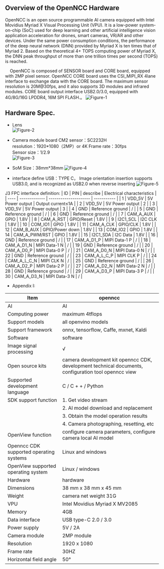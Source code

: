 ## Overview of the OpenNCC Hardware  
OpenNCC is an open source programmable AI camera equipped with Intel Movidius Myriad X Visual Processing Unit (VPU). It is a low-power system-on-chip (SoC) used for deep learning and other artificial intelligence vision application acceleration for drones, smart cameras, VR/AR and other devices. Under the same power consumption conditions, the performance of the deep neural network (DNN) provided by Myriad X is ten times that of Myriad 2. Based on the theoretical 4+ TOPS computing power of Myriad X, the DNN peak throughput of more than one trillion times per second (TOPS) is reached.

    OpenNCC is composed of SENSOR board and CORE board, equipped with 2MP pixel sensor. OpenNCC CORE board uses the CSI_MIPI_RX 4lane interface to exchange data with the CORE board. The maximum sensor resolution is 20M@30fps, and it also supports 3D modules and infrared modules. CORE board output interface USB2.0/3.0, equipped with 4G/8G/16G LPDDR4, 16M SPI FLASH.。
![Figure-1](/openncc/docimg/zh/HardwareF1.png)  

## Hardware Spec.
* Lens  
![Figure-2](/openncc/docimg/zh/HardwareF2.jpg)  

* Camera module board CM2
sensor：SC2232H  
resolution：1920*1080（2MP）or 4K
Frame rate：30fps    
Sensor size：1/2.9  
![Figure-3](/openncc/docimg/zh/HardwareF3.jpg)  

* SoM
Size：38mm*38mm
![Figure-4](/openncc/docimg/zh/HardwareF4.jpg)  

* interface define
USB：TYPE C， Image orientation insertion supports USB3.0, and is recognized as USB2.0 when reverse inserting
![Figure-5](/openncc/docimg/zh/HardwareF5.jpg)  

J3 FPC interface definition:
| ID | PIN  | describe                | Electrical characteristics |
| ---- | ------------- | --------------------- | ----------- |
| 1    | VDD_5V        | 5V Power output        | Output current≤1A |
| 2    | VDD_5V        | 5V Power output         | 2           |
| 3    | VDD_5V        | 5V Power output         | 3           |
| 4    | GND           | Reference ground             | /           |
| 5    | GND           | Reference ground             | /           |
| 6    | GND           | Reference ground             | /           |
| 7    | CAM_A_AUX     | GPIO            | 1.8V        |
| 8    | CAM_A_RST     | GPIO/Reset     | 1.8V        |
| 9    | I2C1_SCL      | I2C CLK          | 1.8V        |
| 10   | COM_IO1       | GPIO            | 1.8V        |
| 11   | CAM_A_CLK     | GPIO/CLK     | 1.8V        |
| 12   | CAM_B_AUX     | GPIO/Power down     | 1.8V        |
| 13   | COM_IO2       | GPIO            | 1.8V        |
| 14   | CAM_A_PWM/RST | GPIO            | 1.8V        |
| 15   | I2C1_SDA      | I2C Data          | 1.8V        |
| 16   | GND           | Reference ground              | /           |
| 17   | CAM_A_D1_P    | MIPI Data-1 P | /           |
| 18   | CAM_A_D1_N    | MIPI Data-1 N | /           |
| 19   | GND           | Reference ground             | /           |
| 20   | CAM_A_D0_P    | MIPI Data-0 P | /           |
| 21   | CAM_A_D0_N    | MIPI Data-0 N | /           |
| 22   | GND           | Reference ground             | /           |
| 23   | CAM_A_L_C_P   | MIPI CLK P | /           |
| 24   | CAM_A_L_C_N   | MIPI CLK N | /           |
| 25   | GND           | Reference ground             | /           |
| 26   | CAM_A_D2_P    | MIPI Data-2 P | /           |
| 27   | CAM_A_D2_N    | MIPI Data-2 N | /           |
| 28   | GND           | Reference ground             | /           |
| 29   | CAM_A_D3_P    | MIPI Data-3 P | /           |
| 30   | CAM_A_D3_N    | MIPI Data-3 N | /           |



* Appendix I:  

| Item | openncc|
| -------------------------- | --------------------------------------------------------- |
| AI | AI |
|Computing power | maximum 4tflops|
|Support models | all openvino models|
|Support framework | onnx, tensorflow, Caffe, mxnet, Kaldi|
|Software | software|
|Image signal processing| √ |
|Open source kits | camera development kit openncc CDK, development technical documents, configuration tool openncc view|
|Supported development language | C / C + + / Python|
|SDK support function | 1. Get video stream |
| | 2. AI model download and replacement |
| | 3. Obtain the model operation results |
| | 4. Camera photographing, resetting, etc |
|OpenView function | configure camera parameters, configure camera local AI model|
|Openncc CDK supported operating systems | Linux and windows|
|OpenView supported operating system | Linux / windows |
|Hardware | hardware|
|Dimensions | 38 mm x 38 mm x 45 mm|
|Weight | camera net weight 31G|
| VPU | Intel Movidius Myriad X MV2085 |
|Memory | 4GB|
|Data interface | USB type-C 2.0 / 3.0|
|Power supply | 5V / 2A|
|Camera module | 2MP module|
|Resolution | 1920 x 1080|
|Frame rate | 30HZ |
|Horizontal field angle | 50°     |
